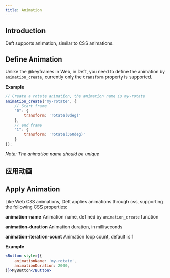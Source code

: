 ```yaml
---
title: Animation
---
```


## Introduction

Deft supports animation, similar to CSS animations.

## Define Animation

Unlike the @keyframes in Web, in Deft, you need to define the animation by `animation_create`, currently only the `transform` property is supported.

**Example**

```javascript
// Create a rotate animation, the animation name is my-rotate
animation_create("my-rotate", {
    // Start frame
    "0": {
        transform: 'rotate(0deg)'
    },
    // end frame
    "1": {
        transform: 'rotate(360deg)'
    }
});
```

_Note: The animation name should be unique_

## 应用动画
## Apply Animation

Like Web CSS animations, Deft applies animations through css, supporting the following CSS properties:

**animation-name** Animation name, defined by `animation_create` function

**animation-duration** Animation duration, in milliseconds

**animation-iteration-count** Animation loop count, default is 1


**Example**

```jsx
<Button style={{
    animationName: 'my-rotate',
    animationDuration: 2000,
}}>MyButton</Button>
```